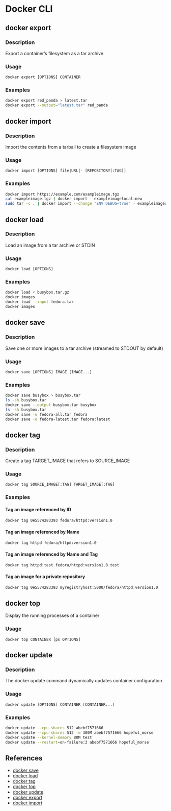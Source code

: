# Docker CLI

## docker export
### Description
Export a container’s filesystem as a tar archive

### Usage
```
docker export [OPTIONS] CONTAINER
```

### Examples
```sh
docker export red_panda > latest.tar
docker export --output="latest.tar" red_panda
```

## docker import
### Description
Import the contents from a tarball to create a filesystem image

### Usage
```
docker import [OPTIONS] file|URL|- [REPOSITORY[:TAG]]
```

### Examples
```sh
docker import https://example.com/exampleimage.tgz
cat exampleimage.tgz | docker import - exampleimagelocal:new
sudo tar -c . | docker import --change "ENV DEBUG=true" - exampleimagedir
```

## docker load
### Description
Load an image from a tar archive or STDIN

### Usage
```
docker load [OPTIONS]
```

### Examples
```sh
docker load < busybox.tar.gz
docker images
docker load --input fedora.tar
docker images
```

## docker save
### Description
Save one or more images to a tar archive (streamed to STDOUT by default)

### Usage
```
docker save [OPTIONS] IMAGE [IMAGE...]
```

### Examples
```sh
docker save busybox > busybox.tar
ls -sh busybox.tar
docker save --output busybox.tar busybox
ls -sh busybox.tar
docker save -o fedora-all.tar fedora
docker save -o fedora-latest.tar fedora:latest
```

## docker tag
### Description
Create a tag TARGET_IMAGE that refers to SOURCE_IMAGE

### Usage
```
docker tag SOURCE_IMAGE[:TAG] TARGET_IMAGE[:TAG]
```

### Examples
#### Tag an image referenced by ID
```sh
docker tag 0e5574283393 fedora/httpd:version1.0
```

#### Tag an image referenced by Name
```sh
docker tag httpd fedora/httpd:version1.0
```

#### Tag an image referenced by Name and Tag
```sh
docker tag httpd:test fedora/httpd:version1.0.test
```

#### Tag an image for a private repository
```sh
docker tag 0e5574283393 myregistryhost:5000/fedora/httpd:version1.0
```

## docker top
Display the running processes of a container

### Usage
```
docker top CONTAINER [ps OPTIONS]
```

## docker update
### Description
The docker update command dynamically updates container configuration

### Usage
```
docker update [OPTIONS] CONTAINER [CONTAINER...]
```

### Examples
```sh
docker update --cpu-shares 512 abebf7571666
docker update --cpu-shares 512 -m 300M abebf7571666 hopeful_morse
docker update --kernel-memory 80M test
docker update --restart=on-failure:3 abebf7571666 hopeful_morse
```

## References
- [docker save](https://docs.docker.com/engine/reference/commandline/save/)
- [docker load](https://docs.docker.com/engine/reference/commandline/load/)
- [docker tag](https://docs.docker.com/engine/reference/commandline/tag/)
- [docker top](https://docs.docker.com/engine/reference/commandline/top/)
- [docker update](https://docs.docker.com/engine/reference/commandline/update/)
- [docker export](https://docs.docker.com/engine/reference/commandline/export/)
- [docker import](https://docs.docker.com/engine/reference/commandline/import/)